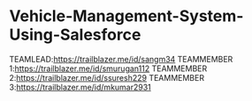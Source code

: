 # Vehicle-Management-System-Using-Salesforce
TEAMLEAD:https://trailblazer.me/id/sangm34
TEAMMEMBER 1:https://trailblazer.me/id/smurugan112
TEAMMEMBER 2:https://trailblazer.me/id/ssuresh229
TEAMMEMBER 3:https://trailblazer.me/id/mkumar2931
